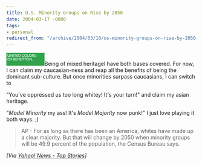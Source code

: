 ```yaml
---
title: U.S. Minority Groups on Rise by 2050
date: 2004-03-17 -0800
tags:
- personal
redirect_from: "/archive/2004/03/16/us-minority-groups-on-rise-by-2050.aspx/"
---
```


![](/images/benetton.jpg)Being of mixed heritageI have both bases
covered. For now, I can claim my caucasian-ness and reap all the
benefits of being the dominant sub-culture. But once minorities surpass
caucasians, I can switch to

"You've oppressed us too long whitey! It's your turn!" and claim my
asian heritage.

"*Model Minority* my ass! It's *Model Majority* now punk!" I just love
playing it both ways. ;)

> AP - For as long as there has been an America, whites have made up a
> clear majority. But that will change by 2050 when minority groups will
> be 49.9 percent of the population, the Census Bureau says.

*[Via [Yahoo! News - Top
Stories](http://us.rd.yahoo.com/dailynews/rss/topstories/*http://story.news.yahoo.com/news?tmpl=story2&u=/ap/20040317/ap_on_go_ca_st_pe/america_in2050)]*

